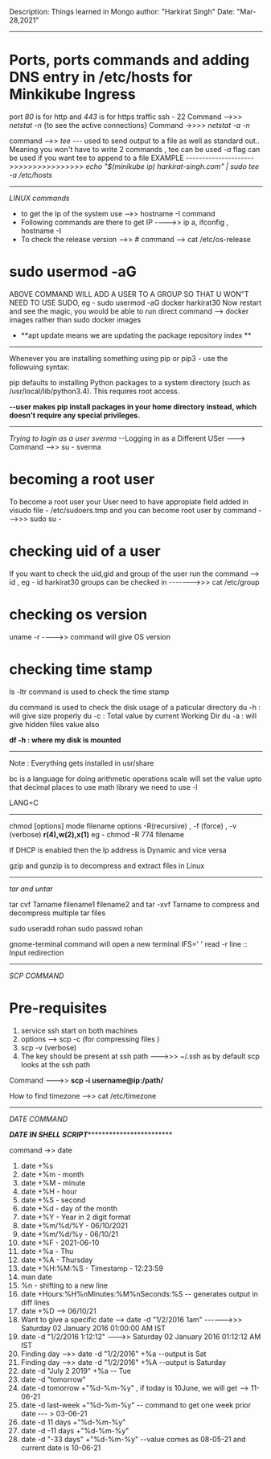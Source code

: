 Description: Things learned in Mongo 
author: "Harkirat Singh"
Date: "Mar-28,2021"

**************************************************************************************
# Ports, ports commands and adding DNS entry in /etc/hosts for Minkikube Ingress

port *80* is for http and *443* is for https traffic
ssh - 22 
Command -->>> *netstat -n* {to see the active connections}
Command ->>>> *netstat -a -n* 

command -->> *tee* --- used to send output to a file as well as standard out.. Meaning you won't have to write 2 commands , tee can be used 
*-a* flag can be used if you want tee to append to a file 
EXAMPLE --------------------->>>>>>>>>>>>>>>>   *echo "$(minikube ip) harkirat-singh.com" | sudo tee -a /etc/hosts*



**************************************************************************************************
*LINUX commands*
- to get the Ip of the system use -->> hostname -I command 
- Following commands are there to get IP ---->> ip a, ifconfig , hostname -I
- To check the release version -->> # command --> cat /etc/os-release
# sudo usermod -aG <group> <username>
ABOVE COMMAND WILL ADD A USER TO A GROUP SO THAT U WON"T NEED TO USE SUDO,
eg - sudo usermod -aG docker harkirat30
Now restart and see the magic, you would be able to run direct command --> docker images rather than sudo docker images

- **apt update means we are updating the package repository index **


******************************************************************************
Whenever you are installing something using pip or pip3 - use the followuing syntax:

pip defaults to installing Python packages to a system directory (such as /usr/local/lib/python3.4). This requires root access.

**--user makes pip install packages in your home directory instead, which doesn't require any special privileges.**

**************************************************************
 *Trying to login as a user sverma* --Logging in as a Different USer
 ---> Command -->> su - sverma
 
 # becoming a root user
 To become a root user your User need to have appropiate field added in visudo file - /etc/sudoers.tmp and 
 you can become root user by command --->>> sudo su -
 
 # checking uid of a user
 If you want to check the uid,gid and group of the user run the command --> id <user> , eg - id harkirat30
 groups can be checked in ------->>> cat /etc/group
 
 # checking os version
 uname -r ---->> command will give OS version
 
 # checking time stamp
 ls -ltr command is used to check the time stamp 
 
 du command is used to check the disk usage of a paticular directory
 du -h : will give size properly
 du -c : Total value by current Working Dir
 du -a : will give hidden files value also
 
**df -h : where my disk is mounted**

 ****************
 Note : Everything gets installed in usr/share

bc is  a language for doing arithmetic operations 
scale will set the value upto that decimal places 
to use math library we need to use -l 

LANG=C

***********************
chmod [options] mode filename
options -R(recursive) , -f (force) , -v (verbose)
**r(4),w(2),x(1)**
eg - chmod -R 774 filename


If DHCP is enabled then the Ip address is Dynamic and vice versa

gzip and gunzip is to decompress and extract files in Linux

*******************************************
*tar and untar*

tar cvf Tarname filename1 filename2 and tar -xvf Tarname to compress and decompress multiple tar files

sudo useradd rohan
sudo passwd rohan

gnome-terminal command will open a new terminal 
IFS=' ' read -r line   :: Input redirection

*******************

*SCP COMMAND*

# Pre-requisites 

1) service ssh start on both machines
2) options --> scp -c (for compressing files )
3) scp -v (verbose)
4) The key should be present at ssh path --->>> ~/.ssh as by default scp looks at the ssh path 

Command --->>  **scp -i <pathtothekeyshared> <filetobetransferred> username@ip:/path/**

How to find timezone -->> cat /etc/timezone


*************************************

*DATE COMMAND*

*****DATE IN SHELL SCRIPT*****************************

command ->> date

1) date +%s   
2) date +%m   - month 
3) date +%M   - minute
4) date +%H   - hour
5) date +%S   - second
6) date +%d   - day of the month
7) date +%Y   - Year in 2 digit format
8) date +%m/%d/%Y  - 06/10/2021
9) date +%m/%d/%y  - 06/10/21
10) date +%F  - 2021-06-10
11) date +%a - Thu
12) date +%A - Thursday
13) date +%H:%M:%S - Timestamp - 12:23:59
14) man date 
15) %n - shifting to a new line
16) date +Hours:%H%nMinutes:%M%nSeconds:%S  -- generates output in diff lines
17) date +%D --> 06/10/21
18) Want to give a specific date --> date -d "1/2/2016 1am"  ------>>> Saturday 02 January 2016 01:00:00 AM IST
19) date -d "1/2/2016 1:12:12" --->> Saturday 02 January 2016 01:12:12 AM IST
20) Finding day -->> date -d "1/2/2016" +%a  --output is Sat
21) Finding day -->> date -d "1/2/2016" +%A  --output is Saturday
22) date -d "July 2 2019" +%a -- Tue
23) date -d "tomorrow"
24) date -d tomorrow +"%d-%m-%y" , if today is 10June, we will get --> 11-06-21
25) date -d last-week +"%d-%m-%y"  -- command to get one week prior date --- > 03-06-21
26) date -d 11 days +"%d-%m-%y"
27) date -d -11 days +"%d-%m-%y"
28) date -d "-33 days" +"%d-%m-%y" --value comes as 08-05-21 and current date is 10-06-21

